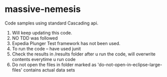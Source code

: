massive-nemesis
===============

Code samples using standard Cascading api.


1)	Will keep updating this code.
2)	NO TDD was followed
3)	Expedia Plunger Test framework has not been used.
4)	To run the code – have used junit 
5)	Check the results in /results folder after u run the code, will overwrite contents everytime u run code
6) Do not open the files in folder marked as 'do-not-open-in-eclipse-large-files' contains actual data sets
